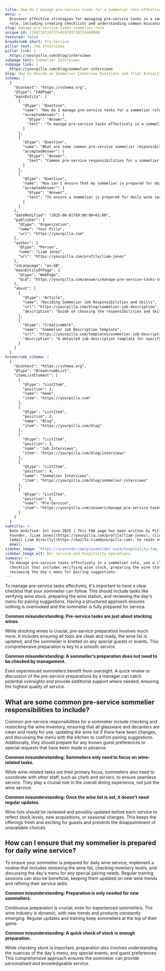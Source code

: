 ```yaml
---
title: How do I manage pre-service tasks for a sommelier role effectively?
meta: >
  Discover effective strategies for managing pre-service tasks in a sommelier
  role, including creating checklists and understanding common misconceptions.
slug: manage-pre-service-tasks-sommelier-role
unique id: 1749719724737x419783720721449000
featured: false
breadcrumb short: Pre-Service
pillar text: Job Interviews
pillar link: |
  https://yourpilla.com/blog/interviews
subpage text: Sommelier Interviews
subpage link: |
  https://yourpilla.com/blog/sommelier-interviews
blog: How to Decide on Sommelier Interview Questions and Trial Activities
schema: |
  {
    "@context": "https://schema.org",
    "@type": "FAQPage",
    "mainEntity": [
      {
        "@type": "Question",
        "name": "How do I manage pre-service tasks for a sommelier role effectively?",
        "acceptedAnswer": {
          "@type": "Answer",
          "text": "To manage pre-service tasks effectively in a sommelier role, use a clear checklist that includes verifying wine stock, preparing the wine station, and reviewing the day's menu for pairing suggestions. This approach ensures thorough preparation and readiness for service. Moreover, managing pre-service tasks involves more than stocking wines; it includes essential activities like ensuring all tools are clean and ready, updating the wine list, and briefing the sommelier on special guests or events."
        }
      },
      {
        "@type": "Question",
        "name": "What are some common pre-service sommelier responsibilities to include?",
        "acceptedAnswer": {
          "@type": "Answer",
          "text": "Common pre-service responsibilities for a sommelier include checking and restocking the wine inventory, ensuring cleanliness of all glassware and decanters, updating the wine list, and coordinating with the kitchen to confirm pairing suggestions. Sommeliers must also prepare for any known guest preferences or special requests in advance and coordinate with other staff to ensure seamless service."
        }
      },
      {
        "@type": "Question",
        "name": "How can I ensure that my sommelier is prepared for daily wine service?",
        "acceptedAnswer": {
          "@type": "Answer",
          "text": "To ensure a sommelier is prepared for daily wine service, implement a routine that includes reviewing the wine list, checking inventory levels, and discussing the day's menu for any special pairing needs. Regular training sessions should be conducted to update sommeliers on new wine trends and refine their service skills, ensuring they are well-prepared to offer personalised and knowledgeable service to your guests."
        }
      }
    ],
    "dateModified": "2025-06-01T09:00:00+01:00",
    "publisher": {
      "@type": "Organization",
      "name": "Your Pilla",
      "url": "https://yourpilla.com"
    },
    "author": {
      "@type": "Person",
      "name": "Liam Jones",
      "url": "https://yourpilla.com/profile/liam-jones"
    },
    "inLanguage": "en-GB",
    "mainEntityOfPage": {
      "@type": "WebPage",
      "@id": "https://yourpilla.com/answers/manage-pre-service-tasks-sommelier-role"
    },
    "about": [
      {
        "@type": "Article",
        "name": "Deciding Sommelier Job Responsibilities and Skills",
        "url": "https://yourpilla.com/blog/sommelier-job-description",
        "description": "Guide on choosing the responsibilities and skills required for a sommelier role."
      },
      {
        "@type": "CreativeWork",
        "name": "Sommelier Job Description Template",
        "url": "https://yourpilla.com/templates/sommelier-job-description",
        "description": "A detailed job description template for specifying the roles, responsibilities, and skills needed for a sommelier position in hospitality."
      }
    ]
  }
breadcrumb_schema: |
  {
    "@context": "https://schema.org",
    "@type": "BreadcrumbList",
    "itemListElement": [
      {
        "@type": "ListItem",
        "position": 1,
        "name": "Home",
        "item": "https://yourpilla.com"
      },
      {
        "@type": "ListItem",
        "position": 2,
        "name": "Blog",
        "item": "https://yourpilla.com/blog"
      },
      {
        "@type": "ListItem",
        "position": 3,
        "name": "Job Interviews",
        "item": "https://yourpilla.com/blog/interviews"
      },
      {
        "@type": "ListItem",
        "position": 4,
        "name": "Sommelier Interviews",
        "item": "https://yourpilla.com/blog/sommelier-interviews"
      },
      {
        "@type": "ListItem",
        "position": 5,
        "name": "Pre-Service",
        "item": "https://yourpilla.com/answers/manage-pre-service-tasks-sommelier-role"
      }
    ]
  }
subtitle: >-
  Date modified: 1st June 2025 | This FAQ page has been written by Pilla
  Founder, [Liam Jones](https://yourpilla.com/profile/liam-jones), click to
  [email Liam directly](https://mailto:liam@yourpilla.com), he reads every
  email.
sidebar_image: 'https://ucarecdn.com/placeholder-uuid/hospitality-faq-image.jpg'
sidebar_image_alt: Bar service and hospitality operations
summary: >-
  To manage pre-service tasks effectively in a sommelier role, use a clear
  checklist that includes verifying wine stock, preparing the wine station, and
  reviewing the day's menu for pairing suggestions.
---
```

To manage pre-service tasks effectively, it's important to have a clear checklist that your sommelier can follow. This should include tasks like verifying wine stock, preparing the wine station, and reviewing the day's menu for pairing suggestions. Having a structured approach ensures nothing is overlooked and the sommelier is fully prepared for service.

**Common misunderstanding: Pre-service tasks are just about stocking wines.**

While stocking wines is crucial, pre-service preparation involves much more. It includes ensuring all tools are clean and ready, the wine list is updated, and the sommelier is briefed on any special guests or events. This comprehensive preparation is key to a smooth service.

**Common misunderstanding: A sommelier’s preparation does not need to be checked by management.**

Even experienced sommeliers benefit from oversight. A quick review or discussion of the pre-service preparations by a manager can catch potential oversights and provide additional support where needed, ensuring the highest quality of service.

## What are some common pre-service sommelier responsibilities to include?

Common pre-service responsibilities for a sommelier include checking and restocking the wine inventory, ensuring that all glassware and decanters are clean and ready for use, updating the wine list if there have been changes, and discussing the menu with the kitchen to confirm pairing suggestions. Additionally, they should prepare for any known guest preferences or special requests that have been made in advance.

**Common misunderstanding: Sommeliers only need to focus on wine-related tasks.**

While wine-related tasks are their primary focus, sommeliers also need to coordinate with other staff, such as chefs and servers, to ensure seamless service. They play a crucial role in the overall dining experience, not just the wine service.

**Common misunderstanding: Once the wine list is set, it doesn’t need regular updates.**

Wine lists should be reviewed and possibly updated before each service to reflect stock levels, new acquisitions, or seasonal changes. This keeps the offerings fresh and exciting for guests and prevents the disappointment of unavailable choices.

## How can I ensure that my sommelier is prepared for daily wine service?

To ensure your sommelier is prepared for daily wine service, implement a routine that includes reviewing the wine list, checking inventory levels, and discussing the day's menu for any special pairing needs. Regular training sessions can also be beneficial, keeping them updated on new wine trends and refining their service skills.

**Common misunderstanding: Preparation is only needed for new sommeliers.**

Continuous preparation is crucial, even for experienced sommeliers. The wine industry is dynamic, with new trends and products constantly emerging. Regular updates and training keep sommeliers at the top of their game.

**Common misunderstanding: A quick check of stock is enough preparation.**

While checking stock is important, preparation also involves understanding the nuances of the day's menu, any special events, and guest preferences. This comprehensive approach ensures the sommelier can provide personalised and knowledgeable service.
